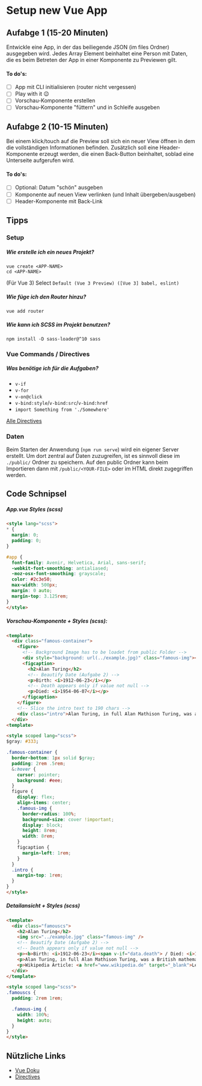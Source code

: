 
# Setup new Vue App

## Aufabge 1 (15-20 Minuten)
Entwickle eine App, in der das beiliegende JSON (im files Ordner) ausgegeben wird. Jedes Array Element beinhaltet eine Person mit Daten, die es beim Betreten der App in einer Komponente zu Previewen gilt. 

#### To do's:
- [ ] App mit CLI initialisieren (router nicht vergessen)
- [ ] Play with it 😉
- [ ] Vorschau-Komponente erstellen
- [ ] Vorschau-Komponente "füttern" und in Schleife ausgeben

## Aufabge 2 (10-15 Minuten)

Bei einem klick/touch auf die Preview soll sich ein neuer View öffnen in dem die vollständigen Informationen befinden. Zusätzlich soll eine Header-Komponente erzeugt werden, die einen Back-Button beinhaltet, soblad eine Unterseite aufgerufen wird.

#### To do's:
- [ ] Optional: Datum "schön" ausgeben
- [ ] Komponente auf neuen View verlinken (und Inhalt übergeben/ausgeben)
- [ ] Header-Komponente mit Back-Link
  
## Tipps

### Setup

##### Wie erstelle ich ein neues Projekt?
``` shell
vue create <APP-NAME>
cd <APP-NAME>
```
(Für Vue 3) Select `Default (Vue 3 Preview) ([Vue 3] babel, eslint)`

##### Wie füge ich den Router hinzu?
``` shell
vue add router
```

##### Wie kann ich SCSS im Projekt benutzen?
``` shell
npm install -D sass-loader@^10 sass
```

### Vue Commands / Directives

##### Was benötige ich für die Aufgaben?

- `v-if`
- `v-for`
- `v-on@click`
- `v-bind:style`/`v-bind:src`/`v-bind:href`
- `import Something from './Somewhere'`

[Alle Directives](https://012.vuejs.org/api/directives.html)

### Daten

Beim Starten der Anwendung (`npm run serve`) wird ein eigener Server erstellt. Um dort zentral auf Daten zuzugreifen, ist es sinnvoll diese im `./public/` Ordner zu speichern. Auf den public Ordner kann beim Importieren dann mit `/public/<YOUR-FILE>` oder im HTML direkt zugegriffen werden. 


## Code Schnipsel

##### App.vue Styles (scss)
``` html
<style lang="scss">
* {
  margin: 0;
  padding: 0;
}

#app {
  font-family: Avenir, Helvetica, Arial, sans-serif;
  -webkit-font-smoothing: antialiased;
  -moz-osx-font-smoothing: grayscale;
  color: #2c3e50;
  max-width: 500px;
  margin: 0 auto;
  margin-top: 3.125rem;
}
</style>
```

##### Vorschau-Komponente + Styles (scss):
``` html
<template>
  <div class="famous-container">
    <figure>
      <!-- Background Image has to be loadet from public Folder -->
      <div style="background: url(../example.jpg)" class="famous-img"></div>
      <figcaption>
        <h2>Alan Turing</h2>
        <!-- Beautify Date (Aufgabe 2) -->
        <p>Birth: <i>1912-06-23</i></p>
        <!-- Death appears only if value not null -->
        <p>Died: <i>1954-06-07</i></p>
      </figcaption>
    </figure>
    <!-- Slice the intro text to 190 chars -->
    <div class="intro">Alan Turing, in full Alan Mathison Turing, was a British mathematician and... </div>
  </div>
<template>

<style scoped lang="scss">
$gray: #333;

.famous-container {
  border-bottom: 1px solid $gray;
  padding: 2rem .5rem;
  &:hover {
    cursor: pointer;
    background: #eee;
  }
  figure {
    display: flex;
    align-items: center;
    .famous-img {
      border-radius: 100%;
      background-size: cover !important;
      display: block;
      height: 8rem;
      width: 8rem;
    }
    figcaption {
      margin-left: 1rem;
    }
  }
  .intro {
    margin-top: 1rem;
  }
}
</style>
```

##### Detailansicht + Styles (scss)
``` html
<template>
  <div class="famouscs">
    <h2>Alan Turing</h2>
    <img src="../example.jpg" class="famous-img" />
    <!-- Beautify Date (Aufgabe 2) -->
    <!-- Death appears only if value not null -->
    <p><b>Birth: <i>1912-06-23</i><span v-if="data.death"> / Died: <i>1954-06-07</i></span></b></p>
    <p>Alan Turing, in full Alan Mathison Turing, was a British mathematician and...</p>
    <p>Wikipedia Article: <a href="www.wikipedia.de" target="_blank">Learn More...</a></p>
  </div>
</template>

<style scoped lang="scss">
.famouscs {
  padding: 2rem 1rem;

  .famous-img {
    width: 100%;
    height: auto;
  }
}
</style>
```


## Nützliche Links
- [Vue Doku](https://v3.vuejs.org)
- [Directives](https://012.vuejs.org/api/directives.html)